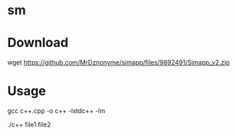 # sm
# Download
wget https://github.com/MrDznonyme/simapp/files/9892491/Simapp_v2.zip
# Usage
gcc c++.cpp -o c++ -lstdc++ -lm

./c++ file1 file2
